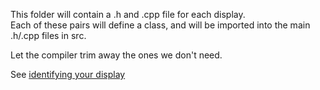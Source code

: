 This folder will contain a .h and .cpp file for each display.<br />
Each of these pairs will define a class, and will be imported into the main .h/.cpp files in src. 

Let the compiler trim away the ones we don't need.

See [identifying your display](/README.md#identifying-your-display)